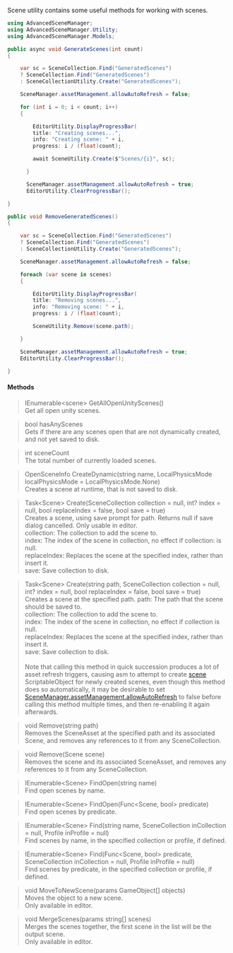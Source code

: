 Scene utility contains some useful methods for working with scenes.

```csharp
using AdvancedSceneManager;
using AdvancedSceneManager.Utility;
using AdvancedSceneManager.Models;

public async void GenerateScenes(int count)
{

    var sc = SceneCollection.Find("GeneratedScenes")
    ? SceneCollection.Find("GeneratedScenes")
    : SceneCollectionUtility.Create("GeneratedScenes");

    SceneManager.assetManagement.allowAutoRefresh = false;

    for (int i = 0; i < count; i++)
    {

        EditorUtility.DisplayProgressBar(
        title: "Creating scenes...",
        info: "Creating scene: " + i,
        progress: i / (float)count);

        await SceneUtility.Create($"Scenes/{i}", sc);

      }

      SceneManager.assetManagement.allowAutoRefresh = true;
      EditorUtility.ClearProgressBar();

}

public void RemoveGeneratedScenes()
{

    var sc = SceneCollection.Find("GeneratedScenes")
    ? SceneCollection.Find("GeneratedScenes")
    : SceneCollectionUtility.Create("GeneratedScenes");

    SceneManager.assetManagement.allowAutoRefresh = false;

    foreach (var scene in scenes)
    {

        EditorUtility.DisplayProgressBar(
        title: "Removing scenes...",
        info: "Removing scene: " + i,
        progress: i / (float)count);

        SceneUtility.Remove(scene.path);

    }

    SceneManager.assetManagement.allowAutoRefresh = true;
    EditorUtility.ClearProgressBar();

}

```

#### Methods

> IEnumerable\<scene> GetAllOpenUnityScenes()\
Get all open unity scenes.

> bool hasAnyScenes\
Gets if there are any scenes open that are not dynamically created, and not yet saved to disk.

> int sceneCount\
The total number of currently loaded scenes.

> OpenSceneInfo CreateDynamic(string name, LocalPhysicsMode localPhysicsMode = LocalPhysicsMode.None)\
Creates a scene at runtime, that is not saved to disk.

> Task\<Scene> Create(SceneCollection collection = null, int? index = null, bool replaceIndex = false, bool save = true)\
Creates a scene, using save prompt for path. Returns null if save dialog cancelled. Only usable in editor.\
collection: The collection to add the scene to.\
index: The index of the scene in collection, no effect if collection: is null.\
replaceIndex: Replaces the scene at the specified index, rather than insert it.\
save: Save collection to disk.

> Task\<Scene> Create(string path, SceneCollection collection = null, int? index = null, bool replaceIndex = false, bool save = true)\
Creates a scene at the specified path.
path: The path that the scene should be saved to.\
collection: The collection to add the scene to.\
index: The index of the scene in collection, no effect if collection is null.\
replaceIndex: Replaces the scene at the specified index, rather than insert it.\
save: Save collection to disk.\
\
Note that calling this method in quick succession produces a lot of asset refresh triggers, causing asm to attempt to create [scene](Scene.md) ScriptableObject for newly created scenes, even though this method does so automatically, it may be desirable to set [SceneManager.assetManagement.allowAutoRefresh](AssetManagement.md#properties) to false before calling this method multiple times, and then re-enabling it again afterwards.  

> void Remove(string path)\
Removes the SceneAsset at the specified path and its associated Scene, and removes any references to it from any SceneCollection.

> void Remove(Scene scene)\
Removes the scene and its associated SceneAsset, and removes any references to it from any SceneCollection.

> IEnumerable\<Scene> FindOpen(string name)\
Find open scenes by name.

> IEnumerable\<Scene> FindOpen(Func<Scene, bool> predicate)\
Find open scenes by predicate.

> IEnumerable\<Scene> Find(string name, SceneCollection inCollection = null, Profile inProfile = null)\
Find scenes by name, in the specified collection or profile, if defined.

> IEnumerable\<Scene> Find(Func<Scene, bool> predicate, SceneCollection inCollection = null, Profile inProfile = null)\
Find scenes by predicate, in the specified collection or profile, if defined.

> void MoveToNewScene(params GameObject[] objects)\
Moves the object to a new scene.\
Only available in editor.

> void MergeScenes(params string[] scenes)\
Merges the scenes together, the first scene in the list will be the output scene.\
Only available in editor.
